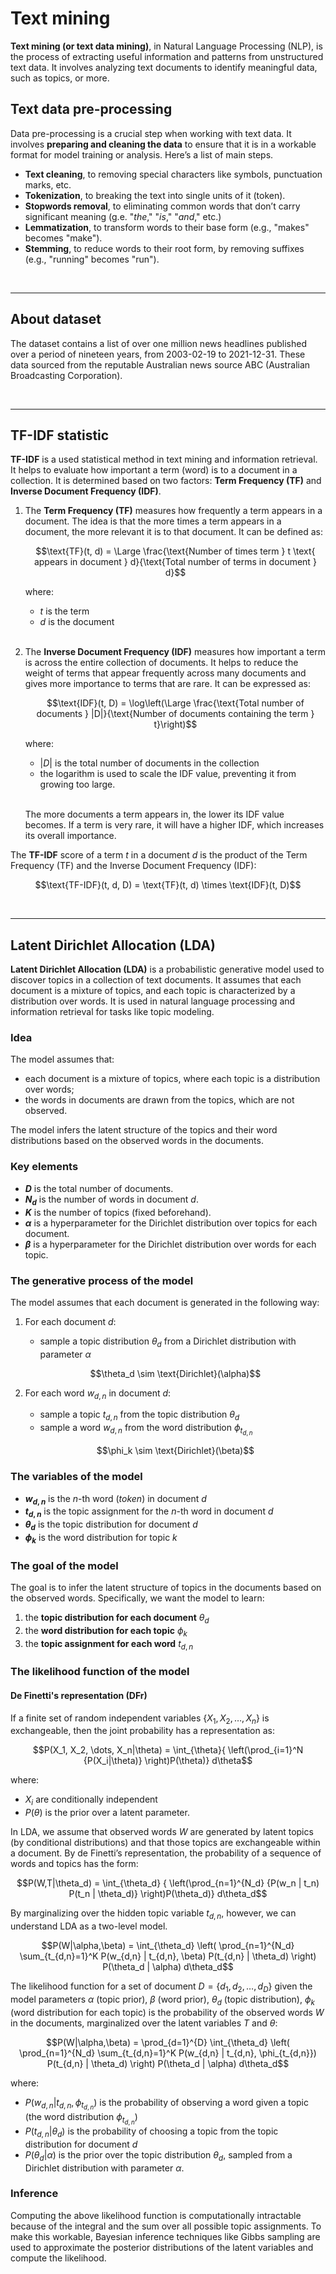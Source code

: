 # Text mining
**Text mining (or text data mining)**, in Natural Language Processing (NLP), is the process of extracting useful information and patterns from unstructured text data. It involves analyzing text documents to identify meaningful data, such as topics, or more.

## Text data pre-processing
Data pre-processing is a crucial step when working with text data. It involves **preparing and cleaning the data** to ensure that it is in a workable format for model training or analysis. Here’s a list of main steps.
- **Text cleaning**, to removing special characters like symbols, punctuation marks, etc.
- **Tokenization**, to breaking the text into single units of it (token).
- **Stopwords removal**, to eliminating common words that don’t carry significant meaning (g.e. "_the_," "_is_," "_and_," etc.)
- **Lemmatization**, to transform words to their base form (e.g., "makes" becomes "make").
- **Stemming**, to reduce words to their root form, by removing suffixes (e.g., "running" becomes "run").

&nbsp; 

---

## About dataset
The dataset contains a list of over one million news headlines published over a period of nineteen years, from 2003-02-19 to 2021-12-31. These data sourced from the reputable Australian news source ABC (Australian Broadcasting Corporation).

&nbsp; 

---

## TF-IDF statistic 
**TF-IDF** is a used statistical method in text mining and information retrieval. It helps to evaluate how important a term (word) is to a document in a collection. It is determined based on two factors: **Term Frequency (TF)** and **Inverse Document Frequency (IDF)**.

1. The **Term Frequency (TF)** measures how frequently a term appears in a document. The idea is that the more times a term appears in a document, the more relevant it is to that document. It can be defined as:

    <p align='center'>$$\text{TF}(t, d) = \Large \frac{\text{Number of times term } t \text{ appears in document } d}{\text{Total number of terms in document } d}$$</p>
    
    where:
    - $t$ is the term
    - $d$ is the document
    <br /><br />
2. The **Inverse Document Frequency (IDF)** measures how important a term is across the entire collection of documents. It helps to reduce the weight of terms that appear frequently across many documents and gives more importance to terms that are rare. It can be expressed as:

    <p align='center'>$$\text{IDF}(t, D) = \log\left(\Large \frac{\text{Total number of documents } |D|}{\text{Number of documents containing the term } t}\right)$$</p>
    
    where:
    - $|D|$ is the total number of documents in the collection
    - the logarithm is used to scale the IDF value, preventing it from growing too large.
   <br /><br />
   
   The more documents a term appears in, the lower its IDF value becomes. If a term is very rare, it will have a higher IDF, which increases its overall importance.

The **TF-IDF** score of a term $t$ in a document $d$ is the product of the Term Frequency (TF) and the Inverse Document Frequency (IDF):

<p align='center'>$$\text{TF-IDF}(t, d, D) = \text{TF}(t, d) \times \text{IDF}(t, D)$$</p>

&nbsp; 

---

## Latent Dirichlet Allocation (LDA)

**Latent Dirichlet Allocation (LDA)** is a probabilistic generative model used to discover topics in a collection of text documents. It assumes that each document is a mixture of topics, and each topic is characterized by a distribution over words. It is used in natural language processing and information retrieval for tasks like topic modeling.

### Idea
The model assumes that:

- each document is a mixture of topics, where each topic is a distribution over words;
- the words in documents are drawn from the topics, which are not observed.

The model infers the latent structure of the topics and their word distributions based on the observed words in the documents.

### Key elements
- **$D$** is the total number of documents.
- **$N_d$** is the number of words in document $d$.
- **$K$** is the number of topics (fixed beforehand).
- **$\alpha$** is a hyperparameter for the Dirichlet distribution over topics for each document.
- **$\beta$** is a hyperparameter for the Dirichlet distribution over words for each topic.

### The generative process of the model
The model assumes that each document is generated in the following way:
1. For each document $d$:
   - sample a topic distribution $\theta_d$ from a Dirichlet distribution with parameter $\alpha$
   <p align='center'>$$\theta_d \sim \text{Dirichlet}(\alpha)$$</p>

3. For each word $w_{d,n}$ in document $d$:
   - sample a topic $t_{d,n}$ from the topic distribution $\theta_d$
   - sample a word $w_{d,n}$ from the word distribution $\phi_{t_{d,n}}$
   <p align='center'>$$\phi_k \sim \text{Dirichlet}(\beta)$$</p>

### The variables of the model
- **$w_{d,n}$** is the $n$-th word (_token_) in document $d$
- **$t_{d,n}$** is the topic assignment for the $n$-th word in document $d$
- **$\theta_d$** is the topic distribution for document $d$
- **$\phi_k$** is the word distribution for topic $k$

### The goal of the model
The goal is to infer the latent structure of topics in the documents based on the observed words. Specifically, we want the model to learn:
1. the **topic distribution for each document** $\theta_d$
2. the **word distribution for each topic** $\phi_k$
3. the **topic assignment for each word** $t_{d,n}$

### The likelihood function of the model

#### De Finetti's representation (DFr)
If a finite set of random independent variables $\{X_1, X_2, \dots, X_n\}$ is exchangeable, then the joint probability has a representation as:
<p align='center'>$$P(X_1, X_2, \dots, X_n|\theta) = \int_{\theta}{ \left(\prod_{i=1}^N {P(X_i|\theta)} \right)P(\theta)} d\theta$$</p>

where:
- $X_i$ are conditionally independent
- $P(\theta)$ is the prior over a latent parameter.

In LDA, we assume that observed words $W$ are generated by latent topics (by conditional distributions) and that those topics are exchangeable within a document. By de Finetti’s representation, the probability of a sequence of words and topics has the form:
<p align='center'>$$P(W,T|\theta_d) = \int_{\theta_d} { \left(\prod_{n=1}^{N_d} {P(w_n | t_n) P(t_n | \theta_d)} \right)P(\theta_d)} d\theta_d$$</p>

By marginalizing over the hidden topic variable $t_{d,n}$, however, we can understand LDA as a two-level model.

<p align='center'>$$P(W|\alpha,\beta) = \int_{\theta_d} \left( \prod_{n=1}^{N_d} \sum_{t_{d,n}=1}^K P(w_{d,n} | t_{d,n}, \beta) P(t_{d,n} | \theta_d) \right) P(\theta_d | \alpha) d\theta_d$$</p>

The likelihood function for a set of document $D = \{d_1,d_2,\dots,d_D\}$ given the model parameters $\alpha$ (topic prior), $\beta$ (word prior), $\theta_d$ (topic distribution), $\phi_k$ (word distribution for each topic) is the probability of the observed words $W$ in the documents, marginalized over the latent variables $T$ and $\theta$: 
<p align='center'>$$P(W|\alpha,\beta) = \prod_{d=1}^{D} \int_{\theta_d} \left( \prod_{n=1}^{N_d} \sum_{t_{d,n}=1}^K P(w_{d,n} | t_{d,n}, \phi_{t_{d,n}}) P(t_{d,n} | \theta_d) \right)  P(\theta_d | \alpha) d\theta_d$$</p>

where:
- $P(w_{d,n} | t_{d,n}, \phi_{t_{d,n}})$ is the probability of observing a word given a topic (the word distribution $\phi_{t_{d,n}}$)
- $P(t_{d,n} | \theta_d)$ is the probability of choosing a topic from the topic distribution for document $d$
- $P(\theta_d | \alpha)$ is the prior over the topic distribution $\theta_d$, sampled from a Dirichlet distribution with parameter $\alpha$.

### Inference
Computing the above likelihood function is computationally intractable because of the integral and the sum over all possible topic assignments. To make this workable, Bayesian inference techniques like Gibbs sampling are used to approximate the posterior distributions of the latent variables and compute the likelihood.
